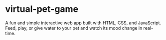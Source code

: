# virtual-pet-game
A fun and simple interactive web app built with HTML, CSS, and JavaScript. Feed, play, or give water to your pet and watch its mood change in real-time.
